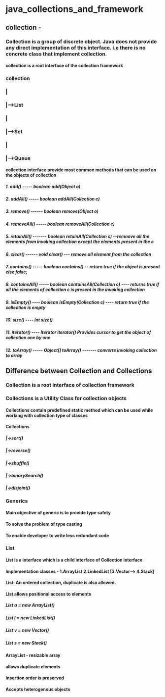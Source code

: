 # java_collections_and_framework

## collection -
### Collection is a group of discrete object. Java does not provide any direct implementation of this interface. i.e there is no concrete class that implement collection. 
#### collection is a root interface of the collection framework
### collection
### |
### |-->List
### |
### |-->Set
### |
### |-->Queue
#### collection interface provide most common methods that can be used on the objects of collection 
##### 1. add() ----- boolean add(Object o)
##### 2. addAll() ----- boolean addAll(Collection c)
##### 3. remove() ------ boolean remove(Object o)
##### 4. removeAll() ----- boolean removeAll(Collection c)
##### 5. retainAll() ------- boolean retainAll(Collection c) --remnove all the elements from invoking collection except the elements present in the c
##### 6. clear() ------ void clear() --- remove all element from the collection
##### 7. contains() ----- boolean contains() -- return true if the object is present else false;
##### 8. containsAll() ----- boolean containsAll(Collection c) ---- returns true if all the elements of collection c is present in the invoking collection
##### 9. isEmpty() ---- boolean isEmpty(Collection c) ---- return true if the collection is empty
##### 10. size() ---- int size()
##### 11. iterator() ---- Iterator iterator() Provides cursor to get the object of collection one by one
##### 12. toArray() ----- Object[] toArray() ------- converts invoking collection to array

## Difference between Collection and Collections
### Collection is a root interface of collection framework
### Collections is a Utility Class for collection objects
#### Collections contain predefined static method which can be used while working with collection type of classes

#### Collections
##### |->sort()
##### |->reverse()
##### |->shuffle()
##### |->binarySearch()
##### |->disjoint()

### Generics
#### Main objective of generic is to provide type safety
#### To solve the problem of type casting
#### To enable developer to write less redundant code
####
####
### List
#### List is a interface which is a child interface of Collection interface
#### Implementation classes - 1.ArrayList 2.LinkedList [3.Vector--> 4.Stack]
#### List: An ordered collection, duplicate is also allowed.
#### List allows positional access to elements

##### List a = new ArrayList()
##### List l = new LinkedList()
##### List v = new Vector()
##### List s = new Stack()
####
####
#### ArrayList - resizable array
#### allows duplicate elements
#### Insertion order is preserved
#### Accepts heterogenous objects
